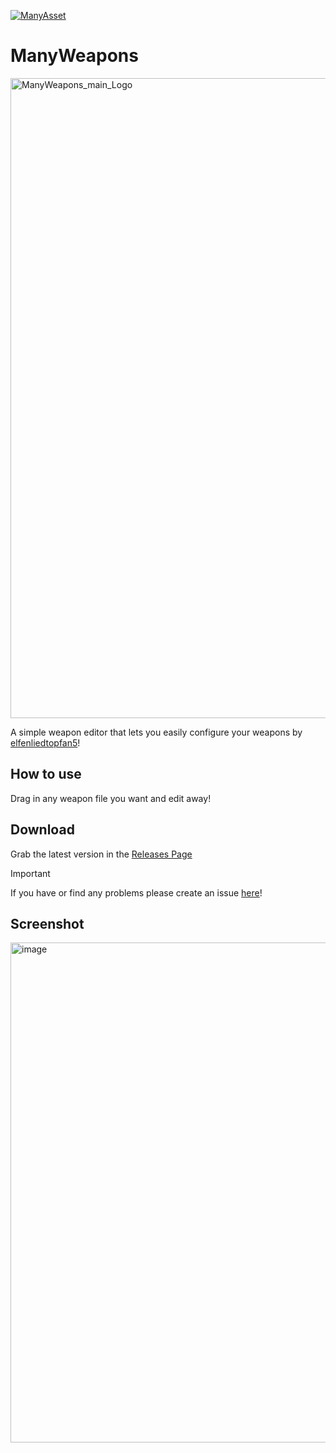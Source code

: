 [![ManyAsset](https://img.shields.io/discord/585171589750849538?color=%23FF8711&label=ManyAsset&logo=discord&logoColor=%23FFFFFF)](https://discord.gg/v2TWkeR)


# ManyWeapons
<img width="5504" height="1024" alt="ManyWeapons_main_Logo" src="https://github.com/user-attachments/assets/754da1ae-49eb-47dd-8f25-fccd355a461e" />


A simple weapon editor that lets you easily configure your weapons by [elfenliedtopfan5](https://github.com/elfenliedtopfan5)!

## How to use
Drag in any weapon file you want and edit away!

## Download
Grab the latest version in the [Releases Page](https://github.com/SadSlothXL/ManyWeapons/releases)

> [!IMPORTANT]
> If you have or find any problems please create an issue [here](https://github.com/ManyAsset/ManyWeapons/issues)!

## Screenshot
<img width="1200" height="800" alt="image" src="https://github.com/user-attachments/assets/66128e12-cd58-4776-a310-f180ad6c1e9e" />
